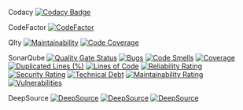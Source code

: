 Codacy
[![Codacy Badge](https://app.codacy.com/project/badge/Grade/f0d3d3c1f78b44b88472e02f67ed3210)](https://app.codacy.com/gh/LCSOGthb/Center/dashboard?utm_source=gh&utm_medium=referral&utm_content=&utm_campaign=Badge_grade)

CodeFactor
[![CodeFactor](https://www.codefactor.io/repository/github/lcsogthb/center/badge)](https://www.codefactor.io/repository/github/lcsogthb/center)

Qlty
[![Maintainability](https://qlty.sh/badges/9328fe4b-e641-42e5-88b1-165284c0351c/maintainability.svg)](https://qlty.sh/gh/LCSOGthb/projects/Center)
[![Code Coverage](https://qlty.sh/badges/9328fe4b-e641-42e5-88b1-165284c0351c/test_coverage.svg)](https://qlty.sh/gh/LCSOGthb/projects/Center)

SonarQube
[![Quality Gate Status](https://sonarcloud.io/api/project_badges/measure?project=LCSOGthb_center&metric=alert_status)](https://sonarcloud.io/summary/new_code?id=LCSOGthb_center)
[![Bugs](https://sonarcloud.io/api/project_badges/measure?project=LCSOGthb_center&metric=bugs)](https://sonarcloud.io/summary/new_code?id=LCSOGthb_center)
[![Code Smells](https://sonarcloud.io/api/project_badges/measure?project=LCSOGthb_center&metric=code_smells)](https://sonarcloud.io/summary/new_code?id=LCSOGthb_center)
[![Coverage](https://sonarcloud.io/api/project_badges/measure?project=LCSOGthb_center&metric=coverage)](https://sonarcloud.io/summary/new_code?id=LCSOGthb_center)
[![Duplicated Lines (%)](https://sonarcloud.io/api/project_badges/measure?project=LCSOGthb_center&metric=duplicated_lines_density)](https://sonarcloud.io/summary/new_code?id=LCSOGthb_center)
[![Lines of Code](https://sonarcloud.io/api/project_badges/measure?project=LCSOGthb_center&metric=ncloc)](https://sonarcloud.io/summary/new_code?id=LCSOGthb_center)
[![Reliability Rating](https://sonarcloud.io/api/project_badges/measure?project=LCSOGthb_center&metric=reliability_rating)](https://sonarcloud.io/summary/new_code?id=LCSOGthb_center)
[![Security Rating](https://sonarcloud.io/api/project_badges/measure?project=LCSOGthb_center&metric=security_rating)](https://sonarcloud.io/summary/new_code?id=LCSOGthb_center)
[![Technical Debt](https://sonarcloud.io/api/project_badges/measure?project=LCSOGthb_center&metric=sqale_index)](https://sonarcloud.io/summary/new_code?id=LCSOGthb_center)
[![Maintainability Rating](https://sonarcloud.io/api/project_badges/measure?project=LCSOGthb_center&metric=sqale_rating)](https://sonarcloud.io/summary/new_code?id=LCSOGthb_center)
[![Vulnerabilities](https://sonarcloud.io/api/project_badges/measure?project=LCSOGthb_center&metric=vulnerabilities)](https://sonarcloud.io/summary/new_code?id=LCSOGthb_center)

DeepSource
[![DeepSource](https://app.deepsource.com/gh/LCSOGthb/Center.svg/?label=code+coverage&show_trend=true&token=swORycKlZC3xw8J7c-zTF3A0)](https://app.deepsource.com/gh/LCSOGthb/Center/)
[![DeepSource](https://app.deepsource.com/gh/LCSOGthb/Center.svg/?label=active+issues&show_trend=true&token=swORycKlZC3xw8J7c-zTF3A0)](https://app.deepsource.com/gh/LCSOGthb/Center/)
[![DeepSource](https://app.deepsource.com/gh/LCSOGthb/Center.svg/?label=resolved+issues&show_trend=true&token=swORycKlZC3xw8J7c-zTF3A0)](https://app.deepsource.com/gh/LCSOGthb/Center/)
